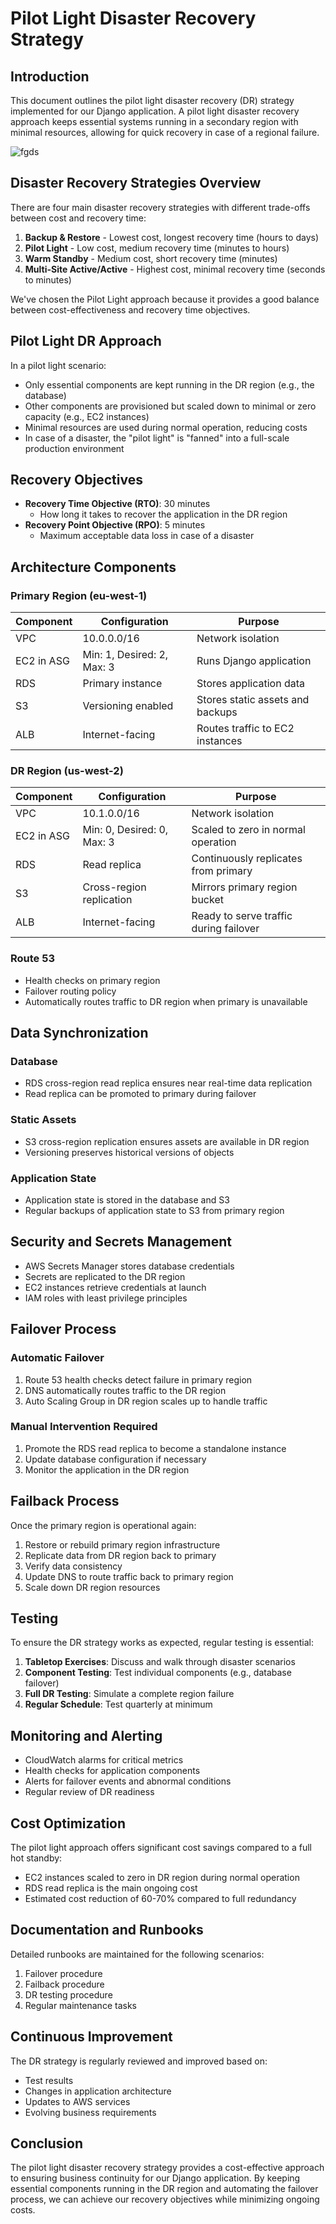 # Pilot Light Disaster Recovery Strategy

## Introduction

This document outlines the pilot light disaster recovery (DR) strategy implemented for our Django application. A pilot light disaster recovery approach keeps essential systems running in a secondary region with minimal resources, allowing for quick recovery in case of a regional failure.

![fgds](/src/dr.drawio.png)

## Disaster Recovery Strategies Overview

There are four main disaster recovery strategies with different trade-offs between cost and recovery time:

1. **Backup & Restore** - Lowest cost, longest recovery time (hours to days)
2. **Pilot Light** - Low cost, medium recovery time (minutes to hours)
3. **Warm Standby** - Medium cost, short recovery time (minutes)
4. **Multi-Site Active/Active** - Highest cost, minimal recovery time (seconds to minutes)

We've chosen the Pilot Light approach because it provides a good balance between cost-effectiveness and recovery time objectives.

## Pilot Light DR Approach

In a pilot light scenario:
- Only essential components are kept running in the DR region (e.g., the database)
- Other components are provisioned but scaled down to minimal or zero capacity (e.g., EC2 instances)
- Minimal resources are used during normal operation, reducing costs
- In case of a disaster, the "pilot light" is "fanned" into a full-scale production environment

## Recovery Objectives

- **Recovery Time Objective (RTO)**: 30 minutes
  - How long it takes to recover the application in the DR region
- **Recovery Point Objective (RPO)**: 5 minutes
  - Maximum acceptable data loss in case of a disaster

## Architecture Components

### Primary Region (eu-west-1)

| Component | Configuration | Purpose |
|-----------|---------------|--------|
| VPC | 10.0.0.0/16 | Network isolation |
| EC2 in ASG | Min: 1, Desired: 2, Max: 3 | Runs Django application |
| RDS | Primary instance | Stores application data |
| S3 | Versioning enabled | Stores static assets and backups |
| ALB | Internet-facing | Routes traffic to EC2 instances |

### DR Region (us-west-2)

| Component | Configuration | Purpose |
|-----------|---------------|--------|
| VPC | 10.1.0.0/16 | Network isolation |
| EC2 in ASG | Min: 0, Desired: 0, Max: 3 | Scaled to zero in normal operation |
| RDS | Read replica | Continuously replicates from primary |
| S3 | Cross-region replication | Mirrors primary region bucket |
| ALB | Internet-facing | Ready to serve traffic during failover |

### Route 53

- Health checks on primary region
- Failover routing policy
- Automatically routes traffic to DR region when primary is unavailable

## Data Synchronization

### Database
- RDS cross-region read replica ensures near real-time data replication
- Read replica can be promoted to primary during failover

### Static Assets
- S3 cross-region replication ensures assets are available in DR region
- Versioning preserves historical versions of objects

### Application State
- Application state is stored in the database and S3
- Regular backups of application state to S3 from primary region

## Security and Secrets Management

- AWS Secrets Manager stores database credentials
- Secrets are replicated to the DR region
- EC2 instances retrieve credentials at launch
- IAM roles with least privilege principles

## Failover Process

### Automatic Failover

1. Route 53 health checks detect failure in primary region
2. DNS automatically routes traffic to the DR region
3. Auto Scaling Group in DR region scales up to handle traffic

### Manual Intervention Required

1. Promote the RDS read replica to become a standalone instance
2. Update database configuration if necessary
3. Monitor the application in the DR region

## Failback Process

Once the primary region is operational again:

1. Restore or rebuild primary region infrastructure
2. Replicate data from DR region back to primary
3. Verify data consistency
4. Update DNS to route traffic back to primary region
5. Scale down DR region resources

## Testing

To ensure the DR strategy works as expected, regular testing is essential:

1. **Tabletop Exercises**: Discuss and walk through disaster scenarios
2. **Component Testing**: Test individual components (e.g., database failover)
3. **Full DR Testing**: Simulate a complete region failure
4. **Regular Schedule**: Test quarterly at minimum

## Monitoring and Alerting

- CloudWatch alarms for critical metrics
- Health checks for application components
- Alerts for failover events and abnormal conditions
- Regular review of DR readiness

## Cost Optimization

The pilot light approach offers significant cost savings compared to a full hot standby:

- EC2 instances scaled to zero in DR region during normal operation
- RDS read replica is the main ongoing cost
- Estimated cost reduction of 60-70% compared to full redundancy

## Documentation and Runbooks

Detailed runbooks are maintained for the following scenarios:

1. Failover procedure
2. Failback procedure
3. DR testing procedure
4. Regular maintenance tasks

## Continuous Improvement

The DR strategy is regularly reviewed and improved based on:

- Test results
- Changes in application architecture
- Updates to AWS services
- Evolving business requirements

## Conclusion

The pilot light disaster recovery strategy provides a cost-effective approach to ensuring business continuity for our Django application. By keeping essential components running in the DR region and automating the failover process, we can achieve our recovery objectives while minimizing ongoing costs.
